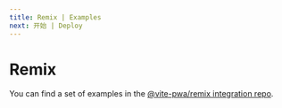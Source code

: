 ```yaml
---
title: Remix | Examples
next: 开始 | Deploy
---
```


# Remix

You can find a set of examples in the [@vite-pwa/remix integration repo](https://github.com/vite-pwa/remix/tree/main/examples).
